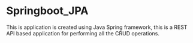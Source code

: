 # Springboot_JPA
This is application is created using Java Spring framework, this is a REST API based application  for performing all the CRUD operations.

